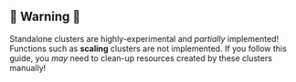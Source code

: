 ## 🚨 Warning 🚨

Standalone clusters are highly-experimental and _partially_ implemented!
Functions such as **scaling** clusters are not implemented.
If you follow this guide, you _may_ need to clean-up resources created by these
clusters manually!

